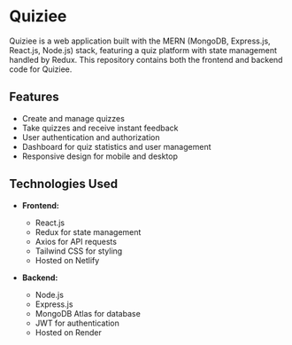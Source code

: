 # Quiziee
 
Quiziee is a web application built with the MERN (MongoDB, Express.js, React.js, Node.js) stack, featuring a quiz platform with state management handled by Redux. This repository contains both the frontend and backend code for Quiziee.
   
## Features    

- Create and manage quizzes     
- Take quizzes and receive instant feedback    
- User authentication and authorization    
- Dashboard for quiz statistics and user management
- Responsive design for mobile and desktop

## Technologies Used

- **Frontend:**
  - React.js
  - Redux for state management
  - Axios for API requests
  - Tailwind CSS for styling
  - Hosted on Netlify

- **Backend:**
  - Node.js
  - Express.js
  - MongoDB Atlas for database
  - JWT for authentication
  - Hosted on Render
